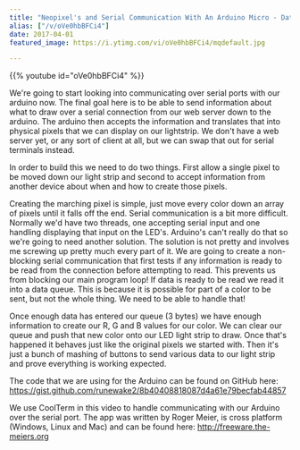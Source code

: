 ```yaml
---
title: "Neopixel's and Serial Communication With An Arduino Micro - Data Cube - Part 2"
alias: ["/v/oVe0hbBFCi4"]
date: 2017-04-01
featured_image: https://i.ytimg.com/vi/oVe0hbBFCi4/mqdefault.jpg

---
```


{{% youtube id="oVe0hbBFCi4" %}}

We're going to start looking into communicating over serial ports with our arduino now. The final goal here is to be able to send information about what to draw over a serial connection from our web server down to the arduino. The arduino then accepts the information and translates that into physical pixels that we can display on our lightstrip. We don't have a web server yet, or any sort of client at all, but we can swap that out for serial terminals instead.

In order to build this we need to do two things. First allow a single pixel to be moved down our light strip and second to accept information from another device about when and how to create those pixels.

Creating the marching pixel is simple, just move every color down an array of pixels until it falls off the end. Serial communication is a bit more difficult. Normally we'd have two threads, one accepting serial input and one handling displaying that input on the LED's. Arduino's can't really do that so we're going to need another solution. The solution is not pretty and involves me screwing up pretty much every part of it. We are going to create a non-blocking serial communication that first tests if any information is ready to be read from the connection before attempting to read. This prevents us from blocking our main program loop! If data is ready to be read we read it into a data queue. This is because it is possible for part of a color to be sent, but not the whole thing. We need to be able to handle that!

Once enough data has entered our queue (3 bytes) we have enough information to create our R, G and B values for our color. We can clear our queue and push that new color onto our LED light strip to draw. Once that's happened it behaves just like the original pixels we started with. Then it's just a bunch of mashing of buttons to send various data to our light strip and prove everything is working expected.

The code that we are using for the Arduino can be found on GitHub here: https://gist.github.com/runewake2/8b40408818087d4a61e79becfab44857

We use CoolTerm in this video to handle communicating with our Arduino over the serial port. The app was written by Roger Meier, is cross platform (Windows, Linux and Mac) and can be found here: http://freeware.the-meiers.org